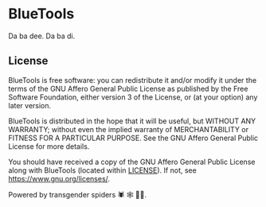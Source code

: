 # BlueTools

Da ba dee. Da ba di.

## License

BlueTools is free software: you can redistribute it and/or modify it
under the terms of the GNU Affero General Public License as published by the Free Software Foundation,
either version 3 of the License, or (at your option) any later version.

BlueTools is distributed in the hope that it will be useful,
but WITHOUT ANY WARRANTY; without even the implied warranty of MERCHANTABILITY or FITNESS FOR A PARTICULAR PURPOSE.
See the GNU Affero General Public License for more details.

You should have received a copy of the GNU Affero General Public License along with BlueTools (located within [LICENSE](./LICENSE)).
If not, see <https://www.gnu.org/licenses/>.

Powered by transgender spiders 🕷️ 🕸️ 🏳️‍⚧️.
